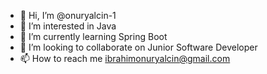 - 👋 Hi, I’m @onuryalcin-1
- 👀 I’m interested in Java
- 🌱 I’m currently learning Spring Boot
- 💞️ I’m looking to collaborate on Junior Software Developer
- 📫 How to reach me ibrahimonuryalcin@gmail.com

